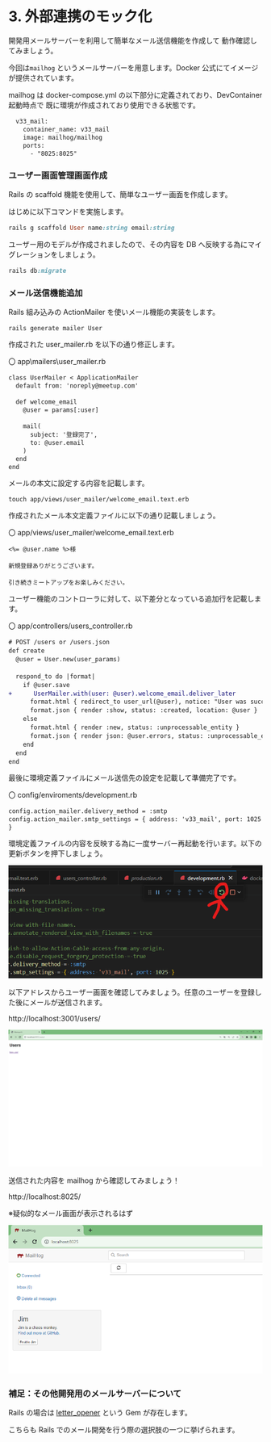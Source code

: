 # 3. 外部連携のモック化

<!-- toc -->

開発用メールサーバーを利用して簡単なメール送信機能を作成して
動作確認してみましょう。

今回は`mailhog` というメールサーバーを用意します。Docker 公式にてイメージが提供されています。

mailhog は docker-compose.yml の以下部分に定義されており、DevContainer 起動時点で
既に環境が作成されており使用できる状態です。

```
  v33_mail:
    container_name: v33_mail
    image: mailhog/mailhog
    ports:
      - "8025:8025"
```

### ユーザー画面管理画面作成

Rails の scaffold 機能を使用して、簡単なユーザー画面を作成します。

はじめに以下コマンドを実施します。

```Ruby
rails g scaffold User name:string email:string
```

ユーザー用のモデルが作成されましたので、その内容を DB へ反映する為にマイグレーションをしましょう。

```Ruby
rails db:migrate
```

### メール送信機能追加

Rails 組み込みの ActionMailer を使いメール機能の実装をします。

```
rails generate mailer User
```

作成された user_mailer.rb を以下の通り修正します。

〇 app\mailers\user_mailer.rb

```
class UserMailer < ApplicationMailer
  default from: 'noreply@meetup.com'

  def welcome_email
    @user = params[:user]

    mail(
      subject: '登録完了',
      to: @user.email
    )
  end
end
```

メールの本文に設定する内容を記載します。

```
touch app/views/user_mailer/welcome_email.text.erb
```

作成されたメール本文定義ファイルに以下の通り記載しましょう。

〇 app/views/user_mailer/welcome_email.text.erb

```
<%= @user.name %>様

新規登録ありがとうございます。

引き続きミートアップをお楽しみください。

```

ユーザー機能のコントローラに対して、以下差分となっている追加行を記載します。

〇 app/controllers/users_controller.rb

```diff
# POST /users or /users.json
def create
  @user = User.new(user_params)

  respond_to do |format|
    if @user.save
+      UserMailer.with(user: @user).welcome_email.deliver_later
      format.html { redirect_to user_url(@user), notice: "User was successfully created." }
      format.json { render :show, status: :created, location: @user }
    else
      format.html { render :new, status: :unprocessable_entity }
      format.json { render json: @user.errors, status: :unprocessable_entity }
    end
  end
end
```

最後に環境定義ファイルにメール送信先の設定を記載して準備完了です。

〇 config/enviroments/development.rb

```
config.action_mailer.delivery_method = :smtp
config.action_mailer.smtp_settings = { address: 'v33_mail', port: 1025 }
```

環境定義ファイルの内容を反映する為に一度サーバー再起動を行います。以下の更新ボタンを押下しましょう。

![Alt text](./img/chapter_3_3.png)

以下アドレスからユーザー画面を確認してみましょう。任意のユーザーを登録した後にメールが送信されます。

http://localhost:3001/users/

![Alt text](./img/chapter_3_1.png)

送信された内容を mailhog から確認してみましょう！

http://localhost:8025/

※疑似的なメール画面が表示されるはず

![Alt text](./img/chapter_3_2.png)

### 補足：その他開発用のメールサーバーについて

Rails の場合は [letter_opener](https://github.com/ryanb/letter_opener) という Gem が存在します。

こちらも Rails でのメール開発を行う際の選択肢の一つに挙げられます。
